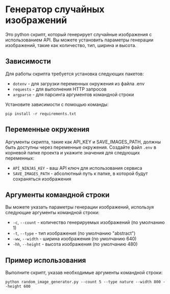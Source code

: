 # Генератор случайных изображений

Это python скрипт, который генерирует случайные изображения с использованием API. Вы можете установить параметры генерации изображений, такие как количество, тип, ширина и высота.

## Зависимости

Для работы скрипта требуется установка следующих пакетов:
- `dotenv` - для загрузки переменных окружения из файла .env
- `requests` - для выполнения HTTP запросов
- `argparse` - для парсинга аргументов командной строки

Установите зависимости с помощью команды:
```
pip install -r requirements.txt
```

## Переменные окружения

Аргументы скрипта, такие как API_KEY и SAVE_IMAGES_PATH, должны быть доступны через переменные окружения. Создайте файл `.env` в корневой папке проекта и укажите значения для следующих переменных:
- `API_NINJAS_KEY` - ваш API ключ для использования сервиса
- `SAVE_IMAGES_PATH` - абсолютный путь к папке, в которой будут сохраняться изображения

## Аргументы командной строки

Вы можете указать параметры генерации изображений, используя следующие аргументы командной строки:
- `-c`, `--count` - количество генерируемых изображений (по умолчанию 1)
- `-t`, `--type` - тип изображения (по умолчанию "abstract")
- `-ww`, `--width` - ширина изображения (по умолчанию 640)
- `-hh`, `--height` - высота изображения (по умолчанию 480)

## Пример использования

Выполните скрипт, указав необходимые аргументы командной строки:
```
python random_image_generator.py --count 5 --type nature --width 800 --height 600
```